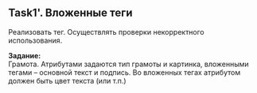 ## Task1'. Вложенные теги

Реализовать тег. Осуществлять проверки некорректного использования.

**Задание:**\
Грамота. Атрибутами задаются тип грамоты и картинка, вложенными тегами – основной текст и подпись. Во вложенных тегах атрибутом должен быть цвет текста (или т.п.)